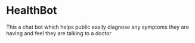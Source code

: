 # HealthBot
This a chat bot which helps public easily diagnose any symptoms they are having and feel they are talking to a doctor
